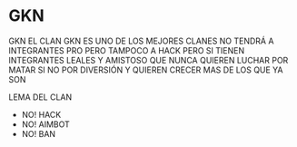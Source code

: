 # GKN
GKN EL CLAN GKN ES UNO DE LOS MEJORES CLANES NO TENDRÁ A INTEGRANTES PRO PERO TAMPOCO A HACK PERO SI TIENEN INTEGRANTES LEALES Y AMISTOSO QUE NUNCA QUIEREN LUCHAR POR MATAR SI NO POR DIVERSIÓN Y QUIEREN CRECER MAS DE LOS QUE YA SON

LEMA DEL CLAN 
- NO! HACK 
- NO! AIMBOT 
- NO! BAN

